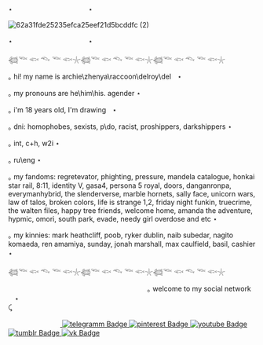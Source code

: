⋆ㅤㅤㅤㅤㅤㅤㅤㅤㅤㅤㅤㅤ⋆

![62a31fde25235efca25eef21d5bcddfc (2)](https://github.com/user-attachments/assets/09b12d6d-f467-4462-9479-1185a7f23988)

⋆ㅤㅤㅤㅤㅤㅤㅤㅤㅤㅤㅤㅤ⋆


𓆉𓆝 𓆟 𓆞 𓆝 𓆟𓇼𓆉𓆝 𓆟 𓆞 𓆝 𓆟𓇼𓆉𓆝 𓆟 𓆞 𓆝 𓆟𓇼

｡ hi! my name is archie\zhenya\raccoon\delroy\delᅠ⋆

｡  my pronouns are he\him\his. agender  ⋆ 

｡ i'm 18 years old, I'm drawingᅠ⋆
 
｡  dni: homophobes, sexists, p\do, racist, proshippers, darkshippers ⋆

｡  int, c+h, w2i ⋆

｡  ru\eng ⋆


｡  my fandoms: regretevator, phighting, pressure, mandela catalogue, honkai star rail, 8:11, identity V, gasa4, persona 5 royal, doors, danganronpa, everymanhybrid, the slenderverse, marble hornets, sally face, unicorn wars, law of talos, broken colors, life is strange 1,2, friday night funkin, truecrime, the walten files, happy tree friends, welcome home, amanda the adventure, hypmic, omori, south park, evade, needy girl overdose and etc ⋆

｡  my kinnies: mark heathcliff, poob, ryker dublin, naib subedar, nagito komaeda, ren amamiya, sunday, jonah marshall, max caulfield, basil, cashier    ⋆
ㅤ

𓆉𓆝 𓆟 𓆞 𓆝 𓆟𓇼𓆉𓆝 𓆟 𓆞 𓆝 𓆟𓇼𓆉𓆝 𓆟 𓆞 𓆝 𓆟𓇼


ㅤㅤㅤㅤㅤㅤㅤㅤㅤㅤㅤㅤㅤㅤㅤㅤㅤㅤㅤㅤㅤㅤ｡ welcome to my social networkᅠ⋆ 
 ᅠ ᅠᅠ ᅠ ᅠᅠ ᅠ ᅠᅠ  ᅠᅠᅠ ᅠ ᅠᅠ ᅠ ᅠᅠ ᅠ ᅠᅠ   
⤹ <div id="badges">
 ᅠᅠ ᅠ ᅠᅠ ᅠ ᅠ<a href="https://t.me/archie_arrr">
    <img src="https://img.shields.io/badge/telegramm-paleturquoise?style=for-the-badge&logo=linkedin&logoColor=white" alt="telegramm Badge"/>
  </a>
<a href="https://ru.pinterest.com/archie_arrr/">
    <img src="https://img.shields.io/badge/pinterest-skyblue?style=for-the-badge&logo=pinterestr&logoColor=white" alt="pinterest Badge"/>
<a href="https://www.youtube.com/channel/UC9KsquJjvOFuPMQo-P45vgg">
    <img src="https://img.shields.io/badge/youtube-powderblue?style=for-the-badge&logo=youtube&logoColor=white" alt="youtube Badge"/>
  </a>
<a href="https://www.tumblr.com/archie-arrr/">
    <img src="https://img.shields.io/badge/tumblr-darkcyan?style=for-the-badge&logo=tumblr&logoColor=white" alt="tumblr Badge"/>
  </a>
<a href="https://vk.com/archie_arrr">
    <img src="https://img.shields.io/badge/vk-steelblue?style=for-the-badge&logo=vk&logoColor=white" alt="vk Badge"/>
  </a>
 

